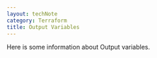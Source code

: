 ```yaml
---
layout: techNote
category: Terraform
title: Output Variables
---
```

Here is some information about Output variables.
